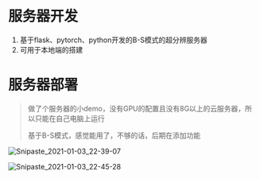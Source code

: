 # 服务器开发
1. 基于flask、pytorch、python开发的B-S模式的超分辨服务器
2. 可用于本地端的搭建

# 服务器部署

> 做了个服务器的小demo，没有GPU的配置且没有8G以上的云服务器，所以只能在自己电脑上运行
>
> 基于B-S模式，感觉能用了，不够的话，后期在添加功能

![Snipaste_2021-01-03_22-39-07](https://tva3.sinaimg.cn/large/005tpOh1ly1gmaza6zb7vj31hc0tz3zr.jpg)

![Snipaste_2021-01-03_22-45-28](https://tva3.sinaimg.cn/large/005tpOh1ly1gmazaerdq7j31hc0u0wmf.jpg)



